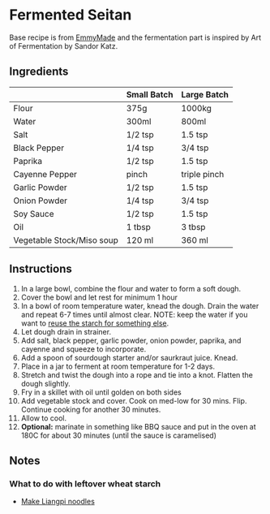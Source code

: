 # Fermented Seitan

Base recipe is from [EmmyMade](https://www.emmymade.com/how-to-make-chicken-from-flour-seitan-recipe/) and the fermentation part is inspired by Art of Fermentation by Sandor Katz.



## Ingredients

|                 | Small Batch | Large Batch  |
| --------------- | ----------- | ------------ |
| Flour           | 375g        | 1000kg       |
| Water           | 300ml       | 800ml        |
| Salt            | 1/2 tsp     | 1.5 tsp      |
| Black Pepper    | 1/4 tsp     | 3/4 tsp      |
| Paprika         | 1/2 tsp     | 1.5 tsp      |
| Cayenne Pepper  | pinch       | triple pinch |
| Garlic Powder   | 1/2 tsp     | 1.5 tsp      |
| Onion Powder    | 1/4 tsp     | 3/4 tsp      |
| Soy Sauce       | 1/2 tsp     | 1.5 tsp      |
| Oil             | 1 tbsp      | 3 tbsp       |
| Vegetable Stock/Miso soup | 120 ml      | 360 ml       |



## Instructions

1. In a large bowl, combine the flour and water to form a soft dough.
2. Cover the bowl and let rest for minimum 1 hour
3. In a bowl of room temperature water, knead the dough. Drain the water and repeat 6-7 times until almost clear. NOTE: keep the water if you want to [reuse the starch for something else](#what-to-do-with-leftover-wheat-starch).
4. Let dough drain in strainer.
5. Add salt, black pepper, garlic powder, onion powder, paprika, and cayenne and squeeze to incorporate. 
6. Add a spoon of sourdough starter and/or saurkraut juice. Knead.
7. Place in a jar to ferment at room temperature for 1-2 days.
8. Stretch and twist the dough into a rope and tie into a knot. Flatten the dough slightly.
9. Fry in a skillet with oil until golden on both sides
10. Add vegetable stock and cover. Cook on med-low for 30 mins. Flip. Continue cooking for another 30 minutes.
11. Allow to cool.
12. **Optional:** marinate in something like BBQ sauce and put in the oven at 180C for about 30 minutes (until the sauce is caramelised)



## Notes

### What to do with leftover wheat starch

* [Make Liangpi noodles](https://thewoksoflife.com/liangpi-noodles/)
